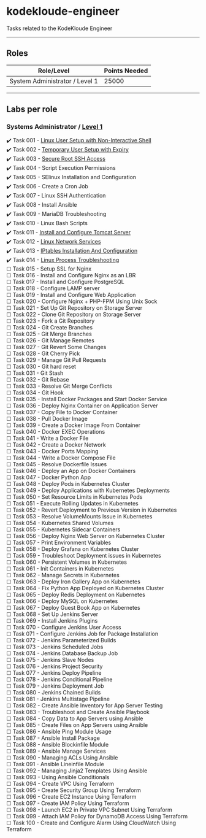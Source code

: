 # kodekloude-engineer


Tasks related to the KodeKloude Engineer

---

## Roles

| Role/Level | Points Needed |
| ---- | ---- |
| System Administrator / Level 1 | 25000 |

---

## Labs per role

### Systems Administrator / [Level 1](./Level_01/)


✔️ Task 001 - [Linux User Setup with Non-Interactive Shell](./Level_01/Tasks_01-10/Task-01.md)  
✔️ Task 002 - [Temporary User Setup with Expiry](./Level_01/Tasks_01-10/Task-02.md)  
✔️ Task 003 - [Secure Root SSH Access](./Level_01/Tasks_01-10/Task-03.md)  
✔️ Task 004 - Script Execution Permissions  
✔️ Task 005 - SElinux Installation and Configuration  
✔️ Task 006 - Create a Cron Job  
✔️ Task 007 - Linux SSH Authentication  
✔️ Task 008 - Install Ansible  
✔️ Task 009 - MariaDB Troubleshooting  
✔️ Task 010 - Linux Bash Scripts  
✔️ Task 011 - [Install and Configure Tomcat Server](./Level_01/Tasks_11-20/Task-11.md)  
✔️ Task 012 - [Linux Network Services](./Level_01/Tasks_11-20/Task-12.md)  
✔️ Task 013 - [IPtables Installation And Configuration](./Level_01/Tasks_11-20/Task-13.md)  
✔️ Task 014 - [Linux Process Troubleshooting](./Level_01/Tasks_11-20/Task-14.md)  
☐ Task 015 - Setup SSL for Nginx  
☐ Task 016 - Install and Configure Nginx as an LBR  
☐ Task 017 - Install and Configure PostgreSQL  
☐ Task 018 - Configure LAMP server  
☐ Task 019 - Install and Configure Web Application  
☐ Task 020 - Configure Nginx + PHP-FPM Using Unix Sock  
☐ Task 021 - Set Up Git Repository on Storage Server  
☐ Task 022 - Clone Git Repository on Storage Server  
☐ Task 023 - Fork a Git Repository  
☐ Task 024 - Git Create Branches  
☐ Task 025 - Git Merge Branches  
☐ Task 026 - Git Manage Remotes  
☐ Task 027 - Git Revert Some Changes  
☐ Task 028 - Git Cherry Pick  
☐ Task 029 - Manage Git Pull Requests  
☐ Task 030 - Git hard reset  
☐ Task 031 - Git Stash  
☐ Task 032 - Git Rebase  
☐ Task 033 - Resolve Git Merge Conflicts  
☐ Task 034 - Git Hook  
☐ Task 035 - Install Docker Packages and Start Docker Service  
☐ Task 036 - Deploy Nginx Container on Application Server  
☐ Task 037 - Copy File to Docker Container  
☐ Task 038 - Pull Docker Image  
☐ Task 039 - Create a Docker Image From Container  
☐ Task 040 - Docker EXEC Operations  
☐ Task 041 - Write a Docker File  
☐ Task 042 - Create a Docker Network  
☐ Task 043 - Docker Ports Mapping  
☐ Task 044 - Write a Docker Compose File  
☐ Task 045 - Resolve Dockerfile Issues  
☐ Task 046 - Deploy an App on Docker Containers  
☐ Task 047 - Docker Python App  
☐ Task 048 - Deploy Pods in Kubernetes Cluster  
☐ Task 049 - Deploy Applications with Kubernetes Deployments  
☐ Task 050 - Set Resource Limits in Kubernetes Pods  
☐ Task 051 - Execute Rolling Updates in Kubernetes  
☐ Task 052 - Revert Deployment to Previous Version in Kubernetes  
☐ Task 053 - Resolve VolumeMounts Issue in Kubernetes  
☐ Task 054 - Kubernetes Shared Volumes  
☐ Task 055 - Kubernetes Sidecar Containers  
☐ Task 056 - Deploy Nginx Web Server on Kubernetes Cluster  
☐ Task 057 - Print Environment Variables  
☐ Task 058 - Deploy Grafana on Kubernetes Cluster  
☐ Task 059 - Troubleshoot Deployment issues in Kubernetes  
☐ Task 060 - Persistent Volumes in Kubernetes  
☐ Task 061 - Init Containers in Kubernetes  
☐ Task 062 - Manage Secrets in Kubernetes  
☐ Task 063 - Deploy Iron Gallery App on Kubernetes  
☐ Task 064 - Fix Python App Deployed on Kubernetes Cluster  
☐ Task 065 - Deploy Redis Deployment on Kubernetes  
☐ Task 066 - Deploy MySQL on Kubernetes  
☐ Task 067 - Deploy Guest Book App on Kubernetes  
☐ Task 068 - Set Up Jenkins Server  
☐ Task 069 - Install Jenkins Plugins  
☐ Task 070 - Configure Jenkins User Access  
☐ Task 071 - Configure Jenkins Job for Package Installation  
☐ Task 072 - Jenkins Parameterized Builds  
☐ Task 073 - Jenkins Scheduled Jobs  
☐ Task 074 - Jenkins Database Backup Job  
☐ Task 075 - Jenkins Slave Nodes  
☐ Task 076 - Jenkins Project Security  
☐ Task 077 - Jenkins Deploy Pipeline  
☐ Task 078 - Jenkins Conditional Pipeline  
☐ Task 079 - Jenkins Deployment Job  
☐ Task 080 - Jenkins Chained Builds  
☐ Task 081 - Jenkins Multistage Pipeline  
☐ Task 082 - Create Ansible Inventory for App Server Testing  
☐ Task 083 - Troubleshoot and Create Ansible Playbook  
☐ Task 084 - Copy Data to App Servers using Ansible  
☐ Task 085 - Create Files on App Servers using Ansible  
☐ Task 086 - Ansible Ping Module Usage  
☐ Task 087 - Ansible Install Package  
☐ Task 088 - Ansible Blockinfile Module  
☐ Task 089 - Ansible Manage Services  
☐ Task 090 - Managing ACLs Using Ansible  
☐ Task 091 - Ansible Lineinfile Module  
☐ Task 092 - Managing Jinja2 Templates Using Ansible  
☐ Task 093 - Using Ansible Conditionals  
☐ Task 094 - Create VPC Using Terraform  
☐ Task 095 - Create Security Group Using Terraform  
☐ Task 096 - Create EC2 Instance Using Terraform  
☐ Task 097 - Create IAM Policy Using Terraform  
☐ Task 098 - Launch EC2 in Private VPC Subnet Using Terraform  
☐ Task 099 - Attach IAM Policy for DynamoDB Access Using Terraform  
☐ Task 100 - Create and Configure Alarm Using CloudWatch Using Terraform  
